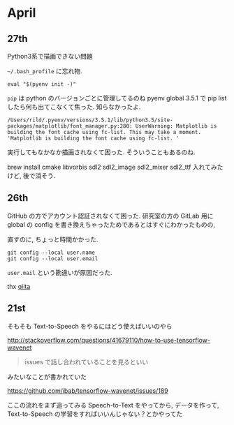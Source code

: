 # April
## 27th 
Python3系で描画できない問題

`~/.bash_profile`
に忘れ物. 

```
eval "$(pyenv init -)"
```

`pip`
は python のバージョンごとに管理してるのね
pyenv global 3.5.1 で pip list したら何も出てこなくて焦った. 
知らなかったよ. 

```
/Users/rild/.pyenv/versions/3.5.1/lib/python3.5/site-packages/matplotlib/font_manager.py:280: UserWarning: Matplotlib is building the font cache using fc-list. This may take a moment.  'Matplotlib is building the font cache using fc-list. '
```
実行してもなかなか描画されなくて困った. 
そういうこともあるのね. 

brew install cmake libvorbis sdl2 sdl2_image sdl2_mixer sdl2_ttf
入れてみたけど, 後で消そう. 

## 26th
GitHub の方でアカウント認証されなくて困った.
研究室の方の GitLab 用に global の config を書き換えちゃったためであるとはすぐにわかったものの,

直すのに, ちょっと時間かかった.

```shel
git config --local user.name
git config --local user.email
```

`user.mail` という勘違いが原因だった.

thx [qiita](http://qiita.com/zaki-yama/items/bfb0c2bef516af58c3fa)

## 21st
そもそも Text-to-Speech をやるにはどう使えばいいのやら

http://stackoverflow.com/questions/41679110/how-to-use-tensorflow-wavenet

> issues で話し合われていることを見るといい

みたいなことが書かれていた

https://github.com/ibab/tensorflow-wavenet/issues/189

ここの流れをまず追ってみる
Speech-to-Text をやってから, データを作って, Text-to-Speech の学習をすればいいんじゃない？とかやってた
